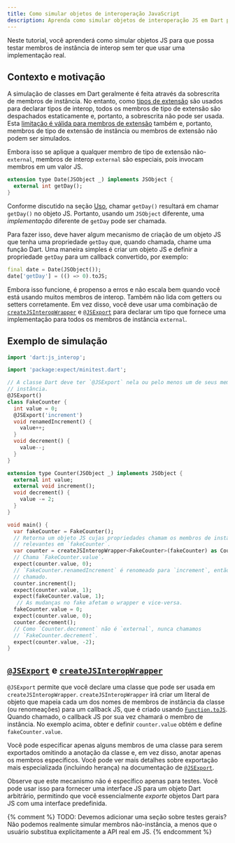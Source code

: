 ```yaml
---
title: Como simular objetos de interoperação JavaScript
description: Aprenda como simular objetos de interoperação JS em Dart para testes.
---
```


Neste tutorial, você aprenderá como simular objetos JS para que possa testar
membros de instância de interop sem ter que usar uma implementação real.

## Contexto e motivação

A simulação de classes em Dart geralmente é feita através da sobrescrita de membros de instância.
No entanto, como [tipos de extensão] são usados para declarar tipos de interop, todos os
membros de tipo de extensão são despachados estaticamente e, portanto, a sobrescrita não pode
ser usada. Esta [limitação é válida para membros de extensão] também e, portanto,
membros de tipo de extensão de instância ou membros de extensão não podem ser simulados.

Embora isso se aplique a qualquer membro de tipo de extensão não-`external`, membros de
interop `external` são especiais, pois invocam membros em um valor JS.

```dart
extension type Date(JSObject _) implements JSObject {
  external int getDay();
}
```

Conforme discutido na seção [Uso], chamar `getDay()` resultará em chamar
`getDay()` no objeto JS. Portanto, usando um `JSObject` diferente, uma
*implementação* diferente de `getDay` pode ser chamada.

Para fazer isso, deve haver algum mecanismo de criação de um objeto JS que
tenha uma propriedade `getDay` que, quando chamada, chame uma função Dart. Uma maneira simples
é criar um objeto JS e definir a propriedade `getDay` para um callback convertido,
por exemplo:

```dart
final date = Date(JSObject());
date['getDay'] = (() => 0).toJS;
```

Embora isso funcione, é propenso a erros e não escala bem quando você está
usando muitos membros de interop. Também não lida com getters ou setters corretamente.
Em vez disso, você deve usar uma combinação de [`createJSInteropWrapper`] e
[`@JSExport`] para declarar um tipo que fornece uma implementação para todos os
membros de instância `external`.

## Exemplo de simulação

```dart
import 'dart:js_interop';

import 'package:expect/minitest.dart';

// A classe Dart deve ter `@JSExport` nela ou pelo menos um de seus membros de
// instância.
@JSExport()
class FakeCounter {
  int value = 0;
  @JSExport('increment')
  void renamedIncrement() {
    value++;
  }
  void decrement() {
    value--;
  }
}

extension type Counter(JSObject _) implements JSObject {
  external int value;
  external void increment();
  void decrement() {
    value -= 2;
  }
}

void main() {
  var fakeCounter = FakeCounter();
  // Retorna um objeto JS cujas propriedades chamam os membros de instância
  // relevantes em `fakeCounter`.
  var counter = createJSInteropWrapper<FakeCounter>(fakeCounter) as Counter;
  // Chama `FakeCounter.value`.
  expect(counter.value, 0);
  // `FakeCounter.renamedIncrement` é renomeado para `increment`, então ele é
  // chamado.
  counter.increment();
  expect(counter.value, 1);
  expect(fakeCounter.value, 1);
   // As mudanças no fake afetam o wrapper e vice-versa.
  fakeCounter.value = 0;
  expect(counter.value, 0);
  counter.decrement();
  // Como `Counter.decrement` não é `external`, nunca chamamos
  // `FakeCounter.decrement`.
  expect(counter.value, -2);
}
```

## [`@JSExport`] e [`createJSInteropWrapper`]

`@JSExport` permite que você declare uma classe que pode ser usada em
`createJSInteropWrapper`. `createJSInteropWrapper` irá criar um literal de objeto
que mapeia cada um dos nomes de membros de instância da classe (ou renomeações) para
um callback JS, que é criado usando [`Function.toJS`]. Quando chamado, o callback JS
por sua vez chamará o membro de instância. No exemplo acima, obter e definir
`counter.value` obtém e define `fakeCounter.value`.

Você pode especificar apenas alguns membros de uma classe para serem exportados omitindo a
anotação da classe e, em vez disso, anotar apenas os membros específicos. Você
pode ver mais detalhes sobre exportação mais especializada (incluindo herança) na
documentação de [`@JSExport`].

Observe que este mecanismo não é específico apenas para testes. Você pode usar isso para
fornecer uma interface JS para um objeto Dart arbitrário, permitindo que você essencialmente
*exporte* objetos Dart para JS com uma interface predefinida.

{% comment %}
TODO: Devemos adicionar uma seção sobre testes gerais? Não podemos realmente simular
membros não-instância, a menos que o usuário substitua explicitamente a API real em JS.
{% endcomment %}

[Uso]: /interop/js-interop/usage
[`createJSInteropWrapper`]: {{site.dart-api}}/dart-js_interop/createJSInteropWrapper.html
[`Function.toJS`]: {{site.dart-api}}/dart-js_interop/FunctionToJSExportedDartFunction/toJS.html
[`@JSExport`]: {{site.dart-api}}/dart-js_interop/JSExport-class.html
[limitação é válida para membros de extensão]: {{site.repo.dart.org}}/mockito/blob/master/FAQ.md#how-do-i-mock-an-extension-method
[tipos de extensão]: /language/extension-types

